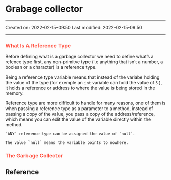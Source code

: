 # Grabage collector
___

Created on: 2022-02-15-09:50
Last modified: 2022-02-15-09:50

___
### <span style="color: #ff5545;text-transform: capitalize;">What is a reference type</span>
Before defining what is a garbage collector we need to define what’s a refence type first, any non-primitve type (i.e anything that isn’t a number, a boolean or a character) is a reference type. 

Being a reference type variable means that instead of the variabe holding the value of the type (for exemple an `int` variable can hold the value of `5` ), it holds a reference or address to where the value is being stored in the memory.

Reference type are more difficult to handle for many reasons, one of them is when passing a reference type as a parameter to a method, instead of passing a copy of the value, you pass a copy of the address/reference, which means you can edit the value of the variable directly within the method.

```ad-note
`ANY` reference type can be assigned the value of `null`.

The value `null` means the variable points to nowhere.
```

### <span style="color: #ff5545;text-transform: capitalize;">The garbage collector</span>
## Reference